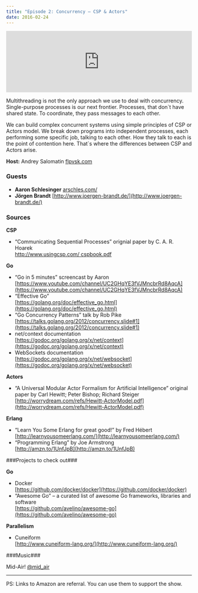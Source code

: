```yaml
---
title: "Episode 2: Concurrency – CSP & Actors"
date: 2016-02-24
---
```


<iframe width="100%" height="166" scrolling="no" frameborder="no" src="https://w.soundcloud.com/player/?url=https%3A//api.soundcloud.com/tracks/248919399&amp;color=0066cc&amp;auto_play=false&amp;hide_related=false&amp;show_comments=true&amp;show_user=true&amp;show_reposts=false"></iframe>

Multithreading is not the only approach we use to deal with concurrency. Single-purpose processes is our next frontier. Processes, that don`t have shared state. To coordinate, they pass messages to each other.

We can build complex concurrent systems using simple principles of CSP or Actors model. We break down programs into independent processes, each performing some specific job, talking to each other. How they talk to each is the point of contention here. That`s where the differences between CSP and Actors arise.

**Host:** Andrey Salomatin [flpvsk.com](https://flpvsk.com)

### Guests ###

- **Aaron Schlesinger** [arschles.com/](http://arschles.com/)
- **Jörgen Brandt** [http://www.joergen-brandt.de/](http://www.joergen-brandt.de/)

### Sources ###

**CSP**
   * “Communicating Sequential Processes” orignial paper by C. A. R.
     Hoarek<br />
     [http://www.usingcsp.com/
     cspbook.pdf](http://www.usingcsp.com/cspbook.pdf)


**Go**
  * “Go in 5 minutes” screencast by Aaron<br/>
    [https://www.youtube.com/channel/UC2GHqYE3fVJMncbrRd8AqcA](https://www.youtube.com/channel/UC2GHqYE3fVJMncbrRd8AqcA)
  * “Effective Go”<br/>
    [https://golang.org/doc/effective_go.html](https://golang.org/doc/effective_go.html)
  * “Go Concurrency Patterns” talk by Rob Pike<br/>
    [https://talks.golang.org/2012/concurrency.slide#1](https://talks.golang.org/2012/concurrency.slide#1)
  * net/context documentation<br/>
    [https://godoc.org/golang.org/x/net/context](https://godoc.org/golang.org/x/net/context)
  *  WebSockets documentation<br/>
     [https://godoc.org/golang.org/x/net/websocket](https://godoc.org/golang.org/x/net/websocket)


**Actors**
  * “A Universal Modular Actor Formalism for Artificial Intelligence”
    original paper by Carl Hewitt; Peter Bishop; Richard Steiger<br/>
    [http://worrydream.com/refs/Hewitt-ActorModel.pdf](http://worrydream.com/refs/Hewitt-ActorModel.pdf)


**Erlang**
  * “Learn You Some Erlang for great good!” by Fred Hébert<br/>
    [http://learnyousomeerlang.com/](http://learnyousomeerlang.com/)
  * “Programming Erlang” by Joe Armstrong<br/>
  [http://amzn.to/1UnfJpB](http://amzn.to/1UnfJpB)

###Projects to check out###


**Go**
  * Docker<br/>
    [https://github.com/docker/docker](https://github.com/docker/docker)
  * “Awesome Go” – a curated list of awesome Go frameworks, libraries and
    software<br />
    [https://github.com/avelino/awesome-go](https://github.com/avelino/awesome-go)

**Parallelism**
  *  Cuneiform<br />
    [http://www.cuneiform-lang.org/](http://www.cuneiform-lang.org/)

###Music###

Mid-Air! [@mid_air](https://soundcloud.com/mid_air)


----------

PS: Links to Amazon are referral. You can use them to support the show.

